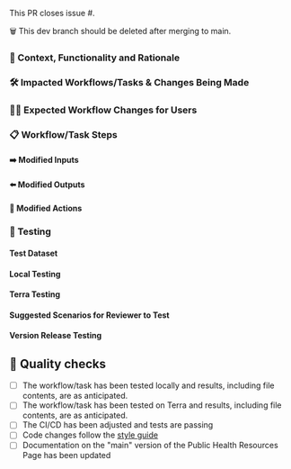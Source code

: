 <!--
Thank you for contributing to Theiagen's Public Health Bioinformatics repository! 

Please ensure your contributions are formatted in line with or style guide found here: https://github.com/theiagen/public_health_bioinformatics#contributing-to-the-phb-workflows and follow the instructions with <>  to complete this PR.
-->


This PR closes issue #<Issue number>.

🗑️ This dev branch should <NOT> be deleted after merging to main.

### :brain: Context, Functionality and Rationale
<!--Please describe the aim of this PR, what changes have been made to workflow functionality, and the rationale for this-->

### :hammer_and_wrench:  Impacted Workflows/Tasks & Changes Being Made
<!--
-Please use bullet points or headings to describe what is being added or modified to each impacted workflow and task. 
-Consider inserting before and after pictures or tables to demonstrate the consequences of the changes on files etc
-->

### 🧑‍🔬 Expected Workflow Changes for Users
<!--
-Will this affect users of the workflow(s) even if they don’t change any workflow inputs?
-->

### :clipboard: Workflow/Task Steps
<!--What are the main steps of your workflow/task? 
Any trade-offs for decisions made?-->

#### ➡️ Modified Inputs
<!--Which inputs of the workflow/task have been added/removed/modified? How have these been modified, e.g input name, type, default parameters, acceptable input ranges etc?-->

#### ⬅️ Modified Outputs
<!--Which outputs of the workflow/task have been added/removed/modified? How have these been modified, e.g output variable name, output content, output type, file changes?-->

#### 🔄 Modified  Actions
<!-- 
-How are data processed (differently) through the steps of the task/workflow? Make it explicit enough so that someone who doesn't have deep knowledge of the workflow/task can understand how the rationale was implemented
-List any changes being made to tool or database workflow components, including version changes. -->

### :test_tube: Testing
#### Test Dataset
<!--Briefly describe what samples were used for testing, e.g. what organism/s, pathogen diversity, etc-->

#### Local Testing
<!--Please show, with screenshots if possible, that your changes pass the local execution of the workflow.
If the whole test dataset was not used, please specify which samples were tested and verify the results were as anticipated.-->

#### Terra Testing
<!--Please show, with screenshots if possible and/or a URL to the job execution, that your changes pass the execution of the workflow on Terra and that the results were as anticipated-->

#### Suggested Scenarios for Reviewer to Test

<!--Please list any potential scenarios that the reviewer should test, including edge cases or data types-->

#### Version Release Testing
<!-- 
-Will changes require functional or validation testing during the release?
-Do new samples need to be added to validation datasets? If so, please specify which samples should be added
-Are there any output files that should be checked after running the version release testing?
-->

## :microscope: Quality checks
<!--Please check the boxes [X] to confirm that your changes meet the following quality checks.-->
- [ ] The workflow/task has been tested locally and results, including file contents, are as anticipated.
- [ ] The workflow/task has been tested on Terra and results, including file contents, are as anticipated.
- [ ] The CI/CD has been adjusted and tests are passing
- [ ] Code changes follow the [style guide](https://theiagen.notion.site/Style-Guide-WDL-Workflow-Development-bb456f34322d4f4db699d4029050481c)
- [ ] Documentation on the "main" version of the Public Health Resources Page has been updated
